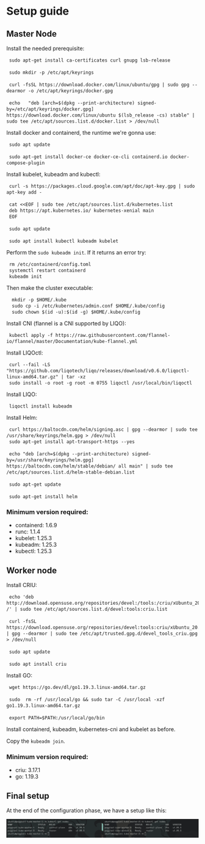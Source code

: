 # Setup guide

## Master Node

Install the needed prerequisite:

```Shell
 sudo apt-get install ca-certificates curl gnupg lsb-release

 sudo mkdir -p /etc/apt/keyrings

 curl -fsSL https://download.docker.com/linux/ubuntu/gpg | sudo gpg --dearmor -o /etc/apt/keyrings/docker.gpg

 echo   "deb [arch=$(dpkg --print-architecture) signed-by=/etc/apt/keyrings/docker.gpg] https://download.docker.com/linux/ubuntu $(lsb_release -cs) stable" | sudo tee /etc/apt/sources.list.d/docker.list > /dev/null
```

Install docker and containerd, the runtime we're gonna use:

```Shell
 sudo apt update

 sudo apt-get install docker-ce docker-ce-cli containerd.io docker-compose-plugin
 ```

Install kubelet, kubeadm and kubectl:

```Shell
 curl -s https://packages.cloud.google.com/apt/doc/apt-key.gpg | sudo apt-key add -

 cat <<EOF | sudo tee /etc/apt/sources.list.d/kubernetes.list
 deb https://apt.kubernetes.io/ kubernetes-xenial main
 EOF

 sudo apt update

 sudo apt install kubectl kubeadm kubelet
```

Perform the `sudo kubeadm init`.
If it returns an error try:

```Shell
 rm /etc/containerd/config.toml
 systemctl restart containerd
 kubeadm init
```

Then make the cluster executable:

```Shell
  mkdir -p $HOME/.kube
  sudo cp -i /etc/kubernetes/admin.conf $HOME/.kube/config
  sudo chown $(id -u):$(id -g) $HOME/.kube/config
```

Install CNI (flannel is a CNI supported by LIQO):

```Shell
 kubectl apply -f https://raw.githubusercontent.com/flannel-io/flannel/master/Documentation/kube-flannel.yml
```

Install LIQOctl:

```Shell
 curl --fail -LS "https://github.com/liqotech/liqo/releases/download/v0.6.0/liqoctl-linux-amd64.tar.gz" | tar -xz
 sudo install -o root -g root -m 0755 liqoctl /usr/local/bin/liqoctl
```

Install LIQO:

```Shell
 liqoctl install kubeadm
```

Install Helm:

```Shell
 curl https://baltocdn.com/helm/signing.asc | gpg --dearmor | sudo tee /usr/share/keyrings/helm.gpg > /dev/null
 sudo apt-get install apt-transport-https --yes

 echo "deb [arch=$(dpkg --print-architecture) signed-by=/usr/share/keyrings/helm.gpg] https://baltocdn.com/helm/stable/debian/ all main" | sudo tee /etc/apt/sources.list.d/helm-stable-debian.list

 sudo apt-get update
 
 sudo apt-get install helm
```

### Minimum version required:
- containerd: 1.6.9
- runc:       1.1.4
- kubelet:    1.25.3
- kubeadm:    1.25.3
- kubectl:    1.25.3

## Worker node

Install CRIU:

```Shell
 echo 'deb http://download.opensuse.org/repositories/devel:/tools:/criu/xUbuntu_20.04/ /' | sudo tee /etc/apt/sources.list.d/devel:tools:criu.list

 curl -fsSL https://download.opensuse.org/repositories/devel:tools:criu/xUbuntu_20.04/Release.key | gpg --dearmor | sudo tee /etc/apt/trusted.gpg.d/devel_tools_criu.gpg > /dev/null

 sudo apt update

 sudo apt install criu
```

Install GO:

```Shell
 wget https://go.dev/dl/go1.19.3.linux-amd64.tar.gz

 sudo  rm -rf /usr/local/go && sudo tar -C /usr/local -xzf go1.19.3.linux-amd64.tar.gz

 export PATH=$PATH:/usr/local/go/bin
```

Install containerd, kubeadm, kubernetes-cni and kubelet as before.

Copy the `kubeadm join`.

### Minimum version required:
- criu:       3.17.1
- go:         1.19.3


 ## Final setup
 At the end of the configuration phase, we have a setup like this:

 ![Alt text](images/setup.png)